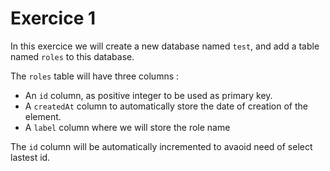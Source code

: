 # Exercice 1

In this exercice we will create a new database named `test`, and add a table named `roles` to this database.

The `roles` table will have three columns :
 * An `id` column, as positive integer to be used as primary key.
 * A `createdAt` column to automatically store the date of creation of the element.
 * A `label` column where we will store the role name

The `id` column will be automatically incremented to avaoid need of select lastest id.  